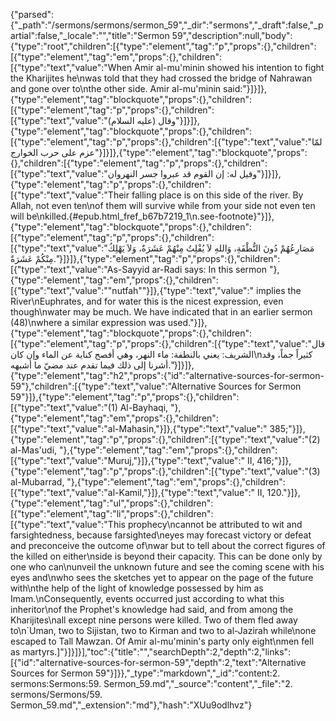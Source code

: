 {"parsed":{"_path":"/sermons/sermons/sermon_59","_dir":"sermons","_draft":false,"_partial":false,"_locale":"","title":"Sermon 59","description":null,"body":{"type":"root","children":[{"type":"element","tag":"p","props":{},"children":[{"type":"element","tag":"em","props":{},"children":[{"type":"text","value":"When Amir al-mu'minin showed his intention to fight the Kharijites he\nwas told that they had crossed the bridge of Nahrawan and gone over to\nthe other side. Amir al-mu'minin said:"}]}]},{"type":"element","tag":"blockquote","props":{},"children":[{"type":"element","tag":"p","props":{},"children":[{"type":"text","value":"وقال (عليه السلام)"}]}]},{"type":"element","tag":"blockquote","props":{},"children":[{"type":"element","tag":"p","props":{},"children":[{"type":"text","value":"لمّا عزم على حرب الخوارج"}]}]},{"type":"element","tag":"blockquote","props":{},"children":[{"type":"element","tag":"p","props":{},"children":[{"type":"text","value":"وقيل له: إن القوم قد عبروا جسر النهروان"}]}]},{"type":"element","tag":"p","props":{},"children":[{"type":"text","value":"Their falling place is on this side of the river. By Allah, not even ten\nof them will survive while from your side not even ten will be\nkilled.{#epub.html_fref_b67b7219_1\n.see-footnote}"}]},{"type":"element","tag":"blockquote","props":{},"children":[{"type":"element","tag":"p","props":{},"children":[{"type":"text","value":"مَصَارِعُهُمْ دُونَ النُّطْفَةِ، وَاللهِ لاَ يُفْلِتُ مِنْهُمْ عَشَرَةٌ، وَلاَ يَهْلِكُ مِنْكُمْ عَشَرَةٌ."}]}]},{"type":"element","tag":"p","props":{},"children":[{"type":"text","value":"As-Sayyid ar-Radi says: In this sermon "},{"type":"element","tag":"em","props":{},"children":[{"type":"text","value":"\"nutfah\""}]},{"type":"text","value":" implies the River\nEuphrates, and for water this is the nicest expression, even though\nwater may be much. We have indicated that in an earlier sermon (48)\nwhere a similar expression was used."}]},{"type":"element","tag":"blockquote","props":{},"children":[{"type":"element","tag":"p","props":{},"children":[{"type":"text","value":"قال الشريف: يعني بالنطفة: ماء النهر، وهي أفصح كناية عن الماء وإن كان\nكثيراً جماً، وقد أشرنا إلى ذلك فيما تقدم عند مضيّ ما أشبهه."}]}]},{"type":"element","tag":"h2","props":{"id":"alternative-sources-for-sermon-59"},"children":[{"type":"text","value":"Alternative Sources for Sermon 59"}]},{"type":"element","tag":"p","props":{},"children":[{"type":"text","value":"(1) Al-Bayhaqi, "},{"type":"element","tag":"em","props":{},"children":[{"type":"text","value":"al-Mahasin,"}]},{"type":"text","value":" 385;"}]},{"type":"element","tag":"p","props":{},"children":[{"type":"text","value":"(2) al-Mas'udi, "},{"type":"element","tag":"em","props":{},"children":[{"type":"text","value":"Muruj,"}]},{"type":"text","value":" II, 416;"}]},{"type":"element","tag":"p","props":{},"children":[{"type":"text","value":"(3) al-Mubarrad, "},{"type":"element","tag":"em","props":{},"children":[{"type":"text","value":"al-Kamil,"}]},{"type":"text","value":" II, 120."}]},{"type":"element","tag":"ul","props":{},"children":[{"type":"element","tag":"li","props":{},"children":[{"type":"text","value":"This prophecy\ncannot be attributed to wit and farsightedness, because farsighted\neyes may forecast victory or defeat and preconceive the outcome of\nwar but to tell about the correct figures of the killed on either\nside is beyond their capacity. This can be done only by one who can\nunveil the unknown future and see the coming scene with his eyes and\nwho sees the sketches yet to appear on the page of the future with\nthe help of the light of knowledge possessed by him as Imam.\nConsequently, events occurred just according to what this inheritor\nof the Prophet's knowledge had said, and from among the Kharijites\nall except nine persons were killed. Two of them fled away to\n`Uman, two to Sijistan, two to Kirman and two to al-Jazirah while\none escaped to Tall Mawzan. Of Amir al-mu'minin's party only eight\nmen fell as martyrs.]"}]}]}],"toc":{"title":"","searchDepth":2,"depth":2,"links":[{"id":"alternative-sources-for-sermon-59","depth":2,"text":"Alternative Sources for Sermon 59"}]}},"_type":"markdown","_id":"content:2. sermons:Sermons:59. Sermon_59.md","_source":"content","_file":"2. sermons/Sermons/59. Sermon_59.md","_extension":"md"},"hash":"XUu9odlhvz"}